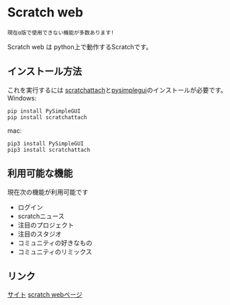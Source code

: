 # Scratch web

```
現在α版で使用できない機能が多数あります!
```

Scratch web は python上で動作するScratchです。

## インストール方法

これを実行するには [scratchattach](https://github.com/TimMcCool/scratchattach)と[pysimplegui](https://www.pysimplegui.org/)のインストールが必要です。
Windows:
```
pip install PySimpleGUI
pip install scratchattach
```
mac:
```
pip3 install PySimpleGUI
pip3 install scratchattach
```

## 利用可能な機能

現在次の機能が利用可能です
- ログイン
- scratchニュース
- 注目のプロジェクト
- 注目のスタジオ
- コミュニティの好きなもの
- コミュニティのリミックス

## リンク

[サイト](https://www.kakeru.f5.si)
[scratch webページ](https://www.kakeru.f5.si/python/web)
